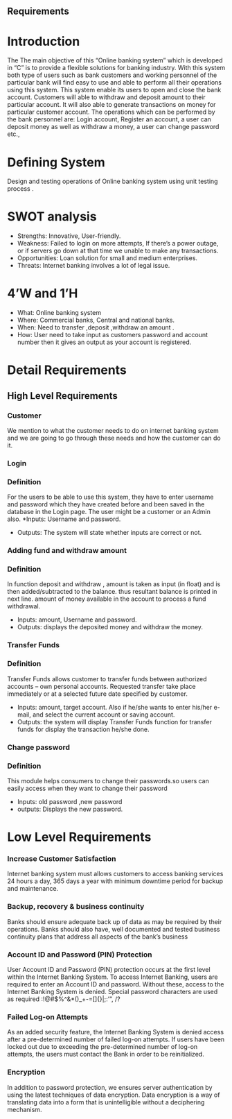 ## Requirements
# Introduction
The The main objective of this “Online banking system” which is developed in “C” is to provide a flexible solutions for banking industry. With this system both type of users such as bank customers and working personnel of the particular bank will find easy to use and able to perform all their operations using this system. This system enable its users to open and close the bank account. Customers will able to withdraw and deposit amount to their particular account. It will also able to generate transactions on money for particular customer account.
The operations which can be performed by the bank personnel are: 
Login account, Register an account, a user can deposit money as well as withdraw a money, a user can change password etc.,
# Defining System 
Design and testing operations of Online banking system using unit testing  process .
# SWOT analysis
* Strengths:      Innovative, User-friendly.
* Weakness:       Failed to login on more attempts, If there’s a power outage, or if servers go down at that time we unable to make any transactions.
* Opportunities:  Loan solution for small and medium enterprises.
* Threats:        Internet banking involves a lot of legal issue.
# 4’W and 1’H
* What:   Online banking system
* Where:  Commercial banks, Central and national banks.
* When:   Need to transfer ,deposit ,withdraw an amount .
* How:    User need to take input as customers password and account number then it gives  an output as your account is registered.
# Detail Requirements
## High Level Requirements
### Customer 
We mention to what the customer needs to do on internet banking system and we are going to go through these needs and how the customer can do it. 
 ### Login 
### Definition
 For the users to be able to use this system, they have to enter username and password which they have created before and been saved in the database in the Login page. The user might be a customer or an Admin also.
*Inputs: Username and password. 
* Outputs: The system will state whether inputs are correct or not.

### Adding fund and withdraw amount
### Definition 
In function deposit and withdraw , amount is taken as input (in float) and is then added/subtracted to the balance. thus resultant balance is printed in next line. amount of money available in the account to process a fund withdrawal.
* Inputs: amount, Username and password. 
* Outputs:  displays the deposited money and withdraw the money.

### Transfer Funds 
### Definition
 Transfer Funds allows customer to transfer funds between authorized accounts – own personal accounts. Requested transfer take place immediately or at a selected future date specified by customer.
* Inputs: amount, target account. Also if he/she wants to enter his/her e-mail, and select the current account or saving account. 
* Outputs: the system will display Transfer Funds function for transfer funds for display the transaction he/she done.

### Change password
### Definition
This module helps consumers to change their passwords.so users can easily access when they want to change their password
* Inputs: old password ,new password
* outputs: Displays the new password.

# Low Level Requirements
### Increase Customer Satisfaction
 Internet banking system must allows customers to access banking services 24 hours a day, 365 days a year with minimum downtime period for backup and maintenance.
### Backup, recovery & business continuity
 Banks should ensure adequate back up of data as may be required by their operations. Banks should also have, well documented and tested business continuity plans that address all aspects of the bank’s business 
### Account ID and Password (PIN) Protection 
User Account ID and Password (PIN) protection occurs at the first level within the Internet Banking System. To access Internet Banking, users are required to enter an Account ID and password. Without these, access to the Internet Banking System is denied. Special password characters are used as required :!@#$%^&*()_+-=[]{}|\;:’”, /?
### Failed Log-on Attempts 
As an added security feature, the Internet Banking System is denied access after a pre-determined number of failed log-on attempts. If users have been locked out due to exceeding the pre-determined number of log-on attempts, the users must contact the Bank in order to be reinitialized. 
 ### Encryption 
In addition to password protection, we ensures server authentication by using the latest techniques of data encryption. Data encryption is a way of translating data into a form that is unintelligible without a deciphering mechanism.
                                          

